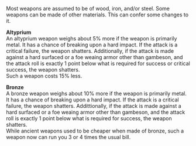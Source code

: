 Most weapons are assumed to be of wood, iron, and/or steel. Some weapons can be made of other materials. This can confer some changes to it.

**Altyprium**  
An altyprium weapon weighs about 5% more if the weapon is primarily metal. It has a chance of breaking upon a hard impact. If the attack is a critical failure, the weapon shatters. Additionally, if the attack is made against a hard surfaced or a foe weaing armor other than gambeson, and the attack roll is exactly 1 point below what is required for success or critical success, the weapon shatters.  
Such a weapon costs 15% less.

**Bronze**  
A bronze weapon weighs about 10% more if the weapon is primarily metal. It has a chance of breaking upon a hard impact. If the attack is a critical failure, the weapon shatters. Addittionally, if the attack is made against a hard surfaced or a foe weaing armor other than gambeson, and the attack roll is exactly 1 point below what is required for success, the weapon shatters.  
While ancient weapons used to be cheaper when made of bronze, such a weapon now can run you 3 or 4 times the usual bill.
